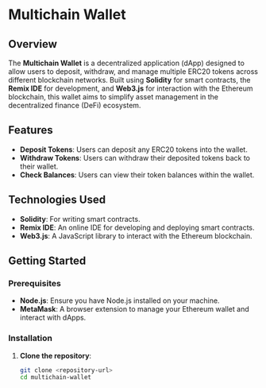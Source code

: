 # Multichain Wallet

## Overview

The **Multichain Wallet** is a decentralized application (dApp) designed to allow users to deposit, withdraw, and manage multiple ERC20 tokens across different blockchain networks. Built using **Solidity** for smart contracts, the **Remix IDE** for development, and **Web3.js** for interaction with the Ethereum blockchain, this wallet aims to simplify asset management in the decentralized finance (DeFi) ecosystem.

## Features

- **Deposit Tokens**: Users can deposit any ERC20 tokens into the wallet.
- **Withdraw Tokens**: Users can withdraw their deposited tokens back to their wallet.
- **Check Balances**: Users can view their token balances within the wallet.

## Technologies Used

- **Solidity**: For writing smart contracts.
- **Remix IDE**: An online IDE for developing and deploying smart contracts.
- **Web3.js**: A JavaScript library to interact with the Ethereum blockchain.

## Getting Started

### Prerequisites

- **Node.js**: Ensure you have Node.js installed on your machine.
- **MetaMask**: A browser extension to manage your Ethereum wallet and interact with dApps.

### Installation

1. **Clone the repository**:
   ```bash
   git clone <repository-url>
   cd multichain-wallet
